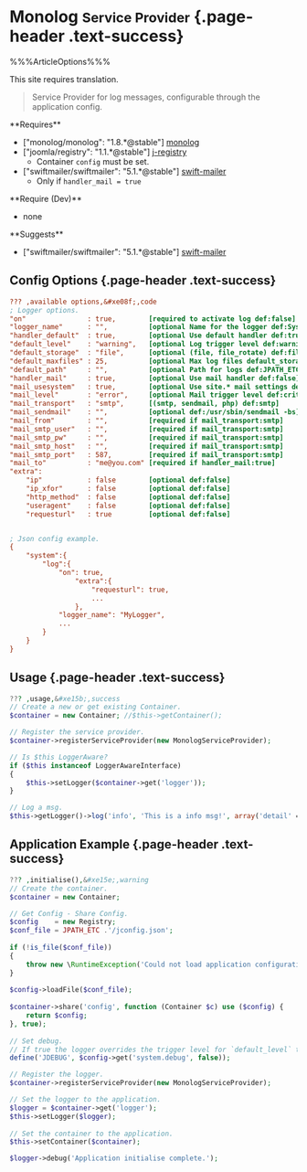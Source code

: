 # <span class="text-info" data-icon="&#xe103;" aria-hidden="true"></span> Monolog <small>Service Provider</small> {.page-header .text-success}

%%%ArticleOptions%%%

<div class="alert alert-info">
<p>This site requires translation.</p>
</div>

> Service Provider for log messages, configurable through the application config.

<div id="requires" class="row">
 <div class="col-md-4" markdown="1">
**Requires**

 - ["monolog/monolog": "1.8.*@stable"] [monolog]
 - ["joomla/registry": "1.1.*@stable"] [j-registry]
   - Container `config` must be set.
 - ["swiftmailer/swiftmailer": "5.1.*@stable"] [swift-mailer]
   - Only if `handler_mail = true`
 </div>
 <div class="col-md-4" markdown="1">
**Require (Dev)**

 - none
 </div>
 <div class="col-md-4" markdown="1">
**Suggests**

 - ["swiftmailer/swiftmailer": "5.1.*@stable"] [swift-mailer]
 </div>
</div>


## <span class="text-info" data-icon="&#xe08f;" aria-hidden="true"></span> Config Options {.page-header .text-success}

```ini
??? ,available options,&#xe08f;,code
; Logger options.
"on"               : true,        [required to activate log def:false]
"logger_name"      : "",          [optional Name for the logger def:SysLog]
"handler_default"  : true,        [optional Use default handler def:true]
"default_level"    : "warning",   [optional Log trigger level def:warning]
"default_storage"  : "file",      [optional (file, file_rotate) def:file]
"default_maxfiles" : 25,          [optional Max log files default_storage:file_rotate]
"default_path"     : "",          [optional Path for logs def:JPATH_ETC/logs]
"handler_mail"     : true,        [optional Use mail handler def:false]
"mail_usesystem"   : true,        [optional Use site.* mail settings def:true]
"mail_level"       : "error",     [optional Mail trigger level def:critical]
"mail_transport"   : "smtp",      [(smtp, sendmail, php) def:smtp]
"mail_sendmail"    : "",          [optional def:/usr/sbin/sendmail -bs]
"mail_from"        : "",          [required if mail_transport:smtp]
"mail_smtp_user"   : "",          [required if mail_transport:smtp]
"mail_smtp_pw"     : "",          [required if mail_transport:smtp]
"mail_smtp_host"   : "",          [required if mail_transport:smtp]
"mail_smtp_port"   : 587,         [required if mail_transport:smtp]
"mail_to"          : "me@you.com" [required if handler_mail:true]
"extra":
    "ip"           : false        [optional def:false]
    "ip_xfor"      : false        [optional def:false]
    "http_method"  : false        [optional def:false]
    "useragent"    : false        [optional def:false]
    "requesturl"   : true         [optional def:false]


; Json config example.
{
	"system":{
		"log":{
			"on": true,
				"extra":{
					"requesturl": true,
					...
				},
			"logger_name": "MyLogger",
			...
		}
	}
}
```


## <span class="text-info" data-icon="&#xe15b;" aria-hidden="true"></span> Usage {.page-header .text-success}

```php
??? ,usage,&#xe15b;,success
// Create a new or get existing Container.
$container = new Container; //$this->getContainer();

// Register the service provider.
$container->registerServiceProvider(new MonologServiceProvider);

// Is $this LoggerAware?
if ($this instanceof LoggerAwareInterface)
{
	$this->setLogger($container->get('logger'));
}

// Log a msg.
$this->getLogger()->log('info', 'This is a info msg!', array('detail' => $detail));
```


## <span class="text-info" data-icon="&#xe15e;" aria-hidden="true"></span> Application Example {.page-header .text-success}

```php
??? ,initialise(),&#xe15e;,warning
// Create the container.
$container = new Container;

// Get Config - Share Config.
$config    = new Registry;
$conf_file = JPATH_ETC .'/jconfig.json';
		
if (!is_file($conf_file))
{
    throw new \RuntimeException('Could not load application configuration file.', 500);
}
		
$config->loadFile($conf_file);
		
$container->share('config', function (Container $c) use ($config) {
    return $config;
}, true);
		
// Set debug.
// If true the logger overrides the trigger level for `default_level` to debug.
define('JDEBUG', $config->get('system.debug', false));

// Register the logger.
$container->registerServiceProvider(new MonologServiceProvider);

// Set the logger to the application.
$logger = $container->get('logger');
$this->setLogger($logger);
		
// Set the container to the application.
$this->setContainer($container);

$logger->debug('Application initialise complete.');
```



[monolog]: https://packagist.org/packages/monolog/monolog "Sends your logs to files, sockets, inboxes, databases and various web services"
[j-registry]: https://packagist.org/packages/joomla/registry "Joomla Registry Package"
[swift-mailer]: https://packagist.org/packages/swiftmailer/swiftmailer "Swiftmailer, free feature-rich PHP mailer"


